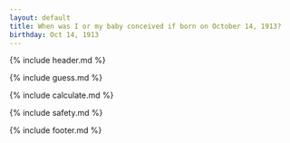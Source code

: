 ```yaml
---
layout: default
title: When was I or my baby conceived if born on October 14, 1913?
birthday: Oct 14, 1913
---
```


{% include header.md %}

{% include guess.md %}

{% include calculate.md %}

{% include safety.md %}

{% include footer.md %}



